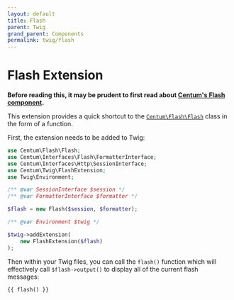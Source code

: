 ```yaml
---
layout: default
title: Flash
parent: Twig
grand_parent: Components
permalink: twig/flash
---
```




# Flash Extension

**Before reading this, it may be prudent to first read about [Centum's Flash component](../flash/index.md).**

This extension provides a quick shortcut to the [`Centum\Flash\Flash`](https://github.com/SidRoberts/centum/blob/development/src/Flash/Flash.php) class in the form of a function.

First, the extension needs to be added to Twig:

```php
use Centum\Flash\Flash;
use Centum\Interfaces\Flash\FormatterInterface;
use Centum\Interfaces\Http\SessionInterface;
use Centum\Twig\FlashExtension;
use Twig\Environment;

/** @var SessionInterface $session */
/** @var FormatterInterface $formatter */

$flash = new Flash($session, $formatter);

/** @var Environment $twig */

$twig->addExtension(
    new FlashExtension($flash)
);
```

Then within your Twig files, you can call the `flash()` function which will effectively call `$flash->output()` to display all of the current flash messages:

```twig
{{ flash() }}
```
